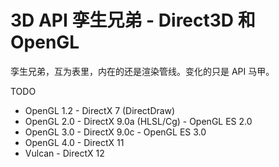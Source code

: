 # 3D API 孪生兄弟 - Direct3D 和 OpenGL

孪生兄弟，互为表里，内在的还是渲染管线。变化的只是 API 马甲。

TODO

* OpenGL 1.2 - DirectX 7 (DirectDraw)
* OpenGL 2.0 - DirectX 9.0a (HLSL/Cg) - OpenGL ES 2.0
* OpenGL 3.0 - DirectX 9.0c - OpenGL ES 3.0
* OpenGL 4.0 - DirectX 11
* Vulcan - DirectX 12
